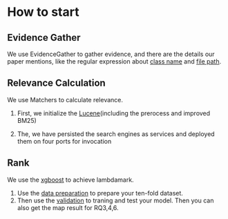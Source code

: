 # How to start

## Evidence Gather
We use EvidenceGather to gather evidence, and there are the details our paper mentions, like the regular expression about [class name](EvidenceGather/RegularClaName.class) and [file path](EvidenceGather/RegularPathName.java).

## Relevance Calculation

We use Matchers to calculate relevance. 

1. First, we initialize the [Lucene](ApproachImp/Matchers/tools)(including the prerocess and improved BM25)

2. The, we have persisted the search engines as services and deployed them on four ports for invocation

## Rank

We use the [xgboost](https://github.com/dmlc/xgboost) to achieve lambdamark.

1. Use the [data preparation](Rank/xgboost_lambdarank/transfer_csv_2_train_test.py) to prepare your ten-fold dataset.
2. Then use the [validation](Rank/xgboost_lambdarank/eval_map.py) to traning and test your model. Then you can also get the map result for RQ3,4,6.